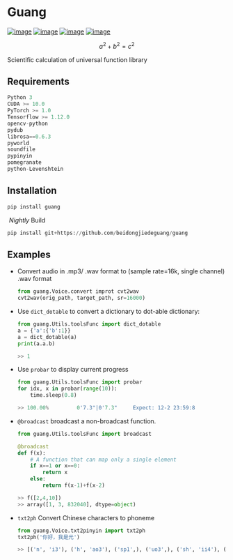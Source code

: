 # Guang

[![image](https://img.shields.io/badge/Pypi-0.0.7.6.1-green.svg)](https://pypi.org/project/guang)
[![image](https://img.shields.io/badge/python-3.X-blue.svg)](https://www.python.org/)
[![image](https://img.shields.io/badge/license-GNU_GPL--v3-blue.svg)](LICENSE)
[![image](https://img.shields.io/badge/author-K.y-orange.svg?style=flat-square&logo=appveyor)](https://github.com/beidongjiedeguang)

$$
a^2 + b^2 = c^2
$$


Scientific calculation of universal function library

## Requirements

```python
Python 3
CUDA >= 10.0
PyTorch >= 1.0
Tensorflow >= 1.12.0
opencv-python
pydub
librosa==0.6.3
pyworld
soundfile
pypinyin
pomegranate
python-Levenshtein
```



## Installation

```python
pip install guang
```

​	*Nightly* Build

```python
pip install git+https://github.com/beidongjiedeguang/guang
```



## Examples

- Convert audio in .mp3/ .wav format to (sample rate=16k, single channel) .wav format

  ```python
  from guang.Voice.convert improt cvt2wav
  cvt2wav(orig_path, target_path, sr=16000)
  ```



* Use `dict_dotable` to convert a dictionary to dot-able dictionary:

  ```python
  from guang.Utils.toolsFunc import dict_dotable
  a = {'a':{'b':1}}
  a = dict_dotable(a)
  print(a.a.b)
  
  >> 1
  ```

  

* Use `probar` to display current progress

  ```python
  from guang.Utils.toolsFunc import probar
  for idx, x in probar(range(10)):
      time.sleep(0.8)
  
  >> 100.00%         0'7.3"|0'7.3"     Expect: 12-2 23:59:8
  ```

  

* `@broadcast`  broadcast a non-broadcast function.

  ```python
  from guang.Utils.toolsFunc import broadcast
  
  @broadcast
  def f(x):
      # A function that can map only a single element
      if x==1 or x==0:
          return x
      else:
          return f(x-1)+f(x-2)
  
  >> f([2,4,10])
  >> array([1, 3, 832040], dtype=object)
  ```

  

* `txt2ph` Convert Chinese characters to phoneme

  ```python
  from guang.Voice.txt2pinyin import txt2ph
  txt2ph('你好，我是光')
  
  >> [('n', 'i3'), ('h', 'ao3'), ('sp1',), ('uo3',), ('sh', 'ii4'), ('g', 'uang1')]
  ```

  








